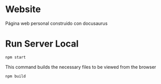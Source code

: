 # Website

Página web personal construido con docusaurus

# Run Server Local

```bash
npm start
```

This command builds the necessary files to be viewed from the browser

```bash
npm build
```
